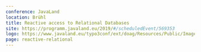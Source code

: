 ```yaml
---
conference: JavaLand
location: Brühl
title: Reactive access to Relational Databases
site: https://programm.javaland.eu/2019/#/scheduledEvent/569353
logo: https://www.javaland.eu/typo3conf/ext/doag/Resources/Public/Images/logo_javaland.png
page: reactive-relational
---
```

